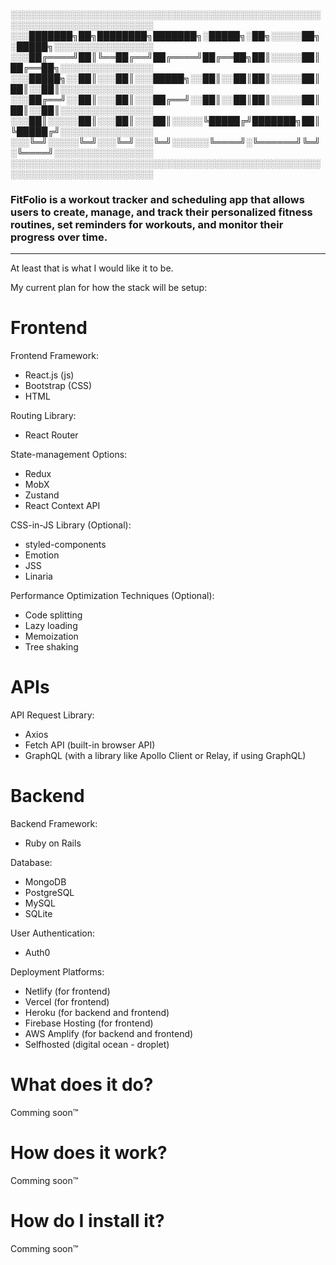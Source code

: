 ░░░░░░░░░░░░░░░░░░░░░░░░░░░░░░░░░░░░░░░░░░░░░░░░░░░░░░░░░░░░░░░░░░░░░░░░░
░░░███████╗██╗████████╗███████╗░█████╗░██╗░░░░░██╗░█████╗░░░░░░░░░░░░░░░░
░░░██╔════╝██║╚══██╔══╝██╔════╝██╔══██╗██║░░░░░██║██╔══██╗░░░░░░░░░░░░░░░
░░░█████╗░░██║░░░██║░░░█████╗░░██║░░██║██║░░░░░██║██║░░██║░░░░░░░░░░░░░░░
░░░██╔══╝░░██║░░░██║░░░██╔══╝░░██║░░██║██║░░░░░██║██║░░██║░░░░░░░░░░░░░░░
░░░██║░░░░░██║░░░██║░░░██║░░░░░╚█████╔╝███████╗██║╚█████╔╝░░░░░░░░░░░░░░░
░░░╚═╝░░░░░╚═╝░░░╚═╝░░░╚═╝░░░░░░╚════╝░╚══════╝╚═╝░╚════╝░░░░░░░░░░░░░░░░
░░░░░░░░░░░░░░░░░░░░░░░░░░░░░░░░░░░░░░░░░░░░░░░░░░░░░░░░░░░░░░░░░░░░░░░░░

### FitFolio is a workout tracker and scheduling app that allows users to create, manage, and track their personalized fitness routines, set reminders for workouts, and monitor their progress over time.

---
At least that is what I would like it to be. 

My current plan for how the stack will be setup: 

# Frontend

Frontend Framework: 
* React.js (js)
* Bootstrap (CSS)
* HTML

Routing Library:
* React Router

State-management Options: 
* Redux
* MobX
* Zustand
* React Context API

CSS-in-JS Library (Optional):
* styled-components
* Emotion
* JSS
* Linaria

Performance Optimization Techniques (Optional):
* Code splitting
* Lazy loading
* Memoization
* Tree shaking

# APIs

API Request Library:
* Axios
* Fetch API (built-in browser API)
* GraphQL (with a library like Apollo Client or Relay, if using GraphQL)


# Backend
Backend Framework:
* Ruby on Rails

Database:
* MongoDB
* PostgreSQL
* MySQL
* SQLite

User Authentication:
* Auth0

Deployment Platforms:
* Netlify (for frontend)
* Vercel (for frontend)
* Heroku (for backend and frontend)
* Firebase Hosting (for frontend)
* AWS Amplify (for backend and frontend)
* Selfhosted (digital ocean - droplet)

# What does it do?

Comming soon™

# How does it work?

Comming soon™

# How do I install it?

Comming soon™

